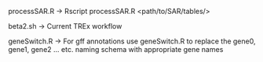 processSAR.R  -> Rscript processSAR.R <path/to/SAR/tables/> 

beta2.sh -> Current TREx workflow 

geneSwitch.R  -> For gff annotations use geneSwitch.R to replace the gene0, gene1, gene2 ... etc. 
naming schema with appropriate gene names
